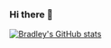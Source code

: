 ### Hi there 👋
[![Bradley's GitHub stats](https://github-readme-stats.vercel.app/api?username=bradleywilkerson&count_private=true)](https://github.com/bradleywilkerson/github-readme-stats)

<!--
**bradleywilkerson/bradleywilkerson** is a ✨ _special_ ✨ repository because its `README.md` (this file) appears on your GitHub profile.

Here are some ideas to get you started:

- 🔭 I’m currently working on ...
- 🌱 I’m currently learning ...
- 👯 I’m looking to collaborate on ...
- 🤔 I’m looking for help with ...
- 💬 Ask me about ...
- 📫 How to reach me: ...
- 😄 Pronouns: ...
- ⚡ Fun fact: ...
-->
